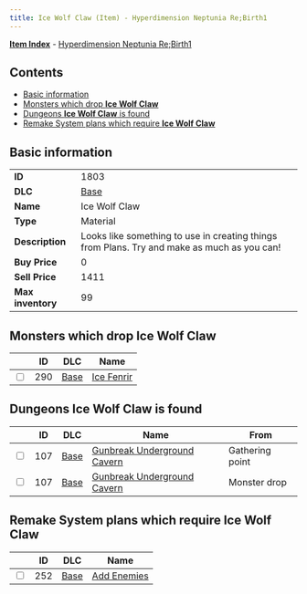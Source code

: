```yaml
---
title: Ice Wolf Claw (Item) - Hyperdimension Neptunia Re;Birth1
---
```


[**Item Index**](/neptunia/rb1/item/index.html) - [Hyperdimension Neptunia Re;Birth1](/neptunia/rb1)

## Contents

- [Basic information](#basic-information)
- [Monsters which drop **Ice Wolf Claw**](#monsters-which-drop-ice-wolf-claw)
- [Dungeons **Ice Wolf Claw** is found](#dungeons-ice-wolf-claw-is-found)
- [Remake System plans which require **Ice Wolf Claw**](#remake-system-plans-which-require-ice-wolf-claw)

## Basic information

|   |   |
| -- | -- |
| **ID** | 1803 |
| **DLC** | [Base](/neptunia/rb1/dlc/1-base.html) |
| **Name** | Ice Wolf Claw |
| **Type** | Material |
| **Description** | Looks like something to use in creating things from Plans. Try and make as much as you can! |
| **Buy Price** | 0 |
| **Sell Price** | 1411 |
| **Max inventory** | 99 |


## Monsters which drop **Ice Wolf Claw**

|    | ID | DLC | Name |
| -- | -- | --- | ---- |
| <input type="checkbox" id="rb1-monster-1-290" class="trackbox" /> | 290 | [Base](/neptunia/rb1/dlc/1-base.html) | [Ice Fenrir](/neptunia/rb1/monster/1-290-ice-fenrir.html) |


## Dungeons **Ice Wolf Claw** is found

|    | ID | DLC | Name | From |
| -- | -- | --- | ---- | ---- |
| <input type="checkbox" id="rb1-dungeon-1-107" class="trackbox" /> | 107 | [Base](/neptunia/rb1/dlc/1-base.html) | [Gunbreak Underground Cavern](/neptunia/rb1/dungeon/1-107-gunbreak-underground-cavern.html) | Gathering point |
| <input type="checkbox" id="rb1-dungeon-1-107" class="trackbox" /> | 107 | [Base](/neptunia/rb1/dlc/1-base.html) | [Gunbreak Underground Cavern](/neptunia/rb1/dungeon/1-107-gunbreak-underground-cavern.html) | Monster drop |


## Remake System plans which require **Ice Wolf Claw**

|    | ID | DLC | Name |
| -- | -- | --- | ---- |
| <input type="checkbox" id="rb1-quest-1-252" class="trackbox" /> | 252 | [Base](/neptunia/rb1/dlc/1-base.html) | [Add Enemies](/neptunia/rb1/quest/1-252-add-enemies.html) |
